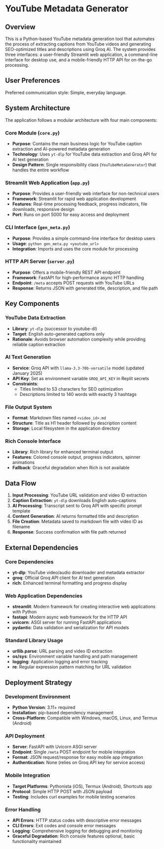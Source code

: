 # YouTube Metadata Generator

## Overview

This is a Python-based YouTube metadata generation tool that automates the process of extracting captions from YouTube videos and generating SEO-optimized titles and descriptions using Groq AI. The system provides three interfaces: a user-friendly Streamlit web application, a command-line interface for desktop use, and a mobile-friendly HTTP API for on-the-go processing.

## User Preferences

Preferred communication style: Simple, everyday language.

## System Architecture

The application follows a modular architecture with four main components:

### Core Module (`core.py`)
- **Purpose**: Contains the main business logic for YouTube caption extraction and AI-powered metadata generation
- **Technology**: Uses `yt-dlp` for YouTube data extraction and Groq API for AI text generation
- **Design Pattern**: Single responsibility class (`YouTubeMetaGenerator`) that handles the entire workflow

### Streamlit Web Application (`app.py`)
- **Purpose**: Provides a user-friendly web interface for non-technical users
- **Framework**: Streamlit for rapid web application development
- **Features**: Real-time processing feedback, progress indicators, file downloads, responsive design
- **Port**: Runs on port 5000 for easy access and deployment

### CLI Interface (`gen_meta.py`)
- **Purpose**: Provides a simple command-line interface for desktop users
- **Usage**: `python gen_meta.py <youtube_url>`
- **Integration**: Imports and uses the core module for processing

### HTTP API Server (`server.py`)
- **Purpose**: Offers a mobile-friendly REST API endpoint
- **Framework**: FastAPI for high-performance async HTTP handling
- **Endpoint**: `/meta` accepts POST requests with YouTube URLs
- **Response**: Returns JSON with generated title, description, and file path

## Key Components

### YouTube Data Extraction
- **Library**: `yt-dlp` (successor to youtube-dl)
- **Target**: English auto-generated captions only
- **Rationale**: Avoids browser automation complexity while providing reliable caption extraction

### AI Text Generation
- **Service**: Groq API with `llama-3.3-70b-versatile` model (updated January 2025)
- **API Key**: Set as environment variable `GROQ_API_KEY` in Replit secrets
- **Constraints**: 
  - Titles limited to 53 characters for SEO optimization
  - Descriptions limited to 140 words with exactly 3 hashtags

### File Output System
- **Format**: Markdown files named `<video_id>.md`
- **Structure**: Title as H1 header followed by description content
- **Storage**: Local filesystem in the application directory

### Rich Console Interface
- **Library**: Rich library for enhanced terminal output
- **Features**: Colored console output, progress indicators, spinner animations
- **Fallback**: Graceful degradation when Rich is not available

## Data Flow

1. **Input Processing**: YouTube URL validation and video ID extraction
2. **Caption Extraction**: `yt-dlp` downloads English auto-captions
3. **AI Processing**: Transcript sent to Groq API with specific prompt template
4. **Content Generation**: AI returns formatted title and description
5. **File Creation**: Metadata saved to markdown file with video ID as filename
6. **Response**: Success confirmation with file path returned

## External Dependencies

### Core Dependencies
- **yt-dlp**: YouTube video/audio downloader and metadata extractor
- **groq**: Official Groq API client for AI text generation
- **rich**: Enhanced terminal formatting and progress display

### Web Application Dependencies
- **streamlit**: Modern framework for creating interactive web applications with Python
- **fastapi**: Modern async web framework for the HTTP API
- **uvicorn**: ASGI server for running FastAPI applications
- **pydantic**: Data validation and serialization for API models

### Standard Library Usage
- **urllib.parse**: URL parsing and video ID extraction
- **os/sys**: Environment variable handling and path management
- **logging**: Application logging and error tracking
- **re**: Regular expression pattern matching for URL validation

## Deployment Strategy

### Development Environment
- **Python Version**: 3.11+ required
- **Installation**: pip-based dependency management
- **Cross-Platform**: Compatible with Windows, macOS, Linux, and Termux (Android)

### API Deployment
- **Server**: FastAPI with Uvicorn ASGI server
- **Endpoint**: Single `/meta` POST endpoint for mobile integration
- **Format**: JSON request/response for easy mobile app integration
- **Authentication**: None (relies on Groq API key for service access)

### Mobile Integration
- **Target Platforms**: Pythonista (iOS), Termux (Android), Shortcuts app
- **Protocol**: Simple HTTP POST with JSON payload
- **Testing**: Includes curl examples for mobile testing scenarios

### Error Handling
- **API Errors**: HTTP status codes with descriptive error messages
- **CLI Errors**: Exit codes and console error messages
- **Logging**: Comprehensive logging for debugging and monitoring
- **Graceful Degradation**: Rich console features optional, basic functionality maintained